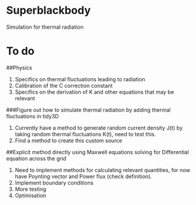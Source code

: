 # Superblackbody
Simulation for thermal radiation

# To do
##Physics
1. Specifics on thermal fluctuations leading to radiation
2. Calibration of the C correction constant
3. Specifics on the derivation of K and other equations that may be relevant

###Figure out how to simulate thermal radiation by adding thermal fluctuations in tidy3D
1. Currently have a method to generate random current density J(t) by taking random thermal fluctuations K(t), need to test this.
2. Find a method to create this custom source

##Explicit method directly using Maxwell equations solving for Differential equation across the grid
1. Need to implement methods for calculating relevant quantities, for now have Poynting vector and Power flux (check definition).
2. Implement boundary conditions
3. More testing
4. Optimisation
